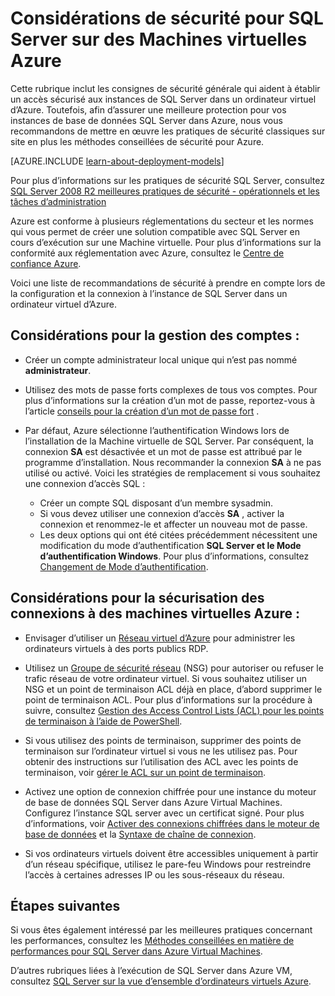 <properties
    pageTitle="Considérations de sécurité pour SQL Server dans Azure | Microsoft Azure"
    description="Cette rubrique fait référence aux ressources créés avec le modèle de déploiement classique et fournit des recommandations pour la sécurisation de SQL Server en cours d’exécution dans une Machine virtuelle Azure."
    services="virtual-machines-windows"
    documentationCenter="na"
    authors="rothja"
    manager="jhubbard"
   editor=""    
   tags="azure-service-management"/>
<tags
    ms.service="virtual-machines-windows"
    ms.devlang="na"
    ms.topic="article"
    ms.tgt_pltfrm="vm-windows-sql-server"
    ms.workload="infrastructure-services"
    ms.date="06/24/2016"
    ms.author="jroth" />

# <a name="security-considerations-for-sql-server-in-azure-virtual-machines"></a>Considérations de sécurité pour SQL Server sur des Machines virtuelles Azure
 
Cette rubrique inclut les consignes de sécurité générale qui aident à établir un accès sécurisé aux instances de SQL Server dans un ordinateur virtuel d’Azure. Toutefois, afin d’assurer une meilleure protection pour vos instances de base de données SQL Server dans Azure, nous vous recommandons de mettre en œuvre les pratiques de sécurité classiques sur site en plus les méthodes conseillées de sécurité pour Azure.

[AZURE.INCLUDE [learn-about-deployment-models](../../includes/learn-about-deployment-models-classic-include.md)]


Pour plus d’informations sur les pratiques de sécurité SQL Server, consultez [SQL Server 2008 R2 meilleures pratiques de sécurité - opérationnels et les tâches d’administration](http://download.microsoft.com/download/1/2/A/12ABE102-4427-4335-B989-5DA579A4D29D/SQL_Server_2008_R2_Security_Best_Practice_Whitepaper.docx)

Azure est conforme à plusieurs réglementations du secteur et les normes qui vous permet de créer une solution compatible avec SQL Server en cours d’exécution sur une Machine virtuelle. Pour plus d’informations sur la conformité aux réglementation avec Azure, consultez le [Centre de confiance Azure](https://azure.microsoft.com/support/trust-center/).

Voici une liste de recommandations de sécurité à prendre en compte lors de la configuration et la connexion à l’instance de SQL Server dans un ordinateur virtuel d’Azure.

## <a name="considerations-for-managing-accounts"></a>Considérations pour la gestion des comptes :

- Créer un compte administrateur local unique qui n’est pas nommé **administrateur**.

- Utilisez des mots de passe forts complexes de tous vos comptes. Pour plus d’informations sur la création d’un mot de passe, reportez-vous à l’article [conseils pour la création d’un mot de passe fort](http://windows.microsoft.com/en-us/windows-vista/Tips-for-creating-a-strong-password) .

- Par défaut, Azure sélectionne l’authentification Windows lors de l’installation de la Machine virtuelle de SQL Server. Par conséquent, la connexion **SA** est désactivée et un mot de passe est attribué par le programme d’installation. Nous recommander la connexion **SA** à ne pas utilisé ou activé. Voici les stratégies de remplacement si vous souhaitez une connexion d’accès SQL :
    - Créer un compte SQL disposant d’un membre sysadmin.
    - Si vous devez utiliser une connexion d’accès **SA** , activer la connexion et renommez-le et affecter un nouveau mot de passe.
    - Les deux options qui ont été citées précédemment nécessitent une modification du mode d’authentification **SQL Server et le Mode d’authentification Windows**. Pour plus d’informations, consultez [Changement de Mode d’authentification](https://msdn.microsoft.com/library/ms188670.aspx).

## <a name="considerations-for-securing-connections-to-azure-virtual-machine"></a>Considérations pour la sécurisation des connexions à des machines virtuelles Azure :

- Envisager d’utiliser un [Réseau virtuel d’Azure](../virtual-network/virtual-networks-overview.md) pour administrer les ordinateurs virtuels à des ports publics RDP.

- Utilisez un [Groupe de sécurité réseau](../virtual-network/virtual-networks-nsg.md) (NSG) pour autoriser ou refuser le trafic réseau de votre ordinateur virtuel. Si vous souhaitez utiliser un NSG et un point de terminaison ACL déjà en place, d’abord supprimer le point de terminaison ACL. Pour plus d’informations sur la procédure à suivre, consultez [Gestion des Access Control Lists (ACL) pour les points de terminaison à l’aide de PowerShell](../virtual-network/virtual-networks-acl-powershell.md).

- Si vous utilisez des points de terminaison, supprimer des points de terminaison sur l’ordinateur virtuel si vous ne les utilisez pas. Pour obtenir des instructions sur l’utilisation des ACL avec les points de terminaison, voir [gérer le ACL sur un point de terminaison](../virtual-network/virtual-machines-windows-classic-setup-endpoints.md#manage-the-acl-on-an-endpoint).

- Activez une option de connexion chiffrée pour une instance du moteur de base de données SQL Server dans Azure Virtual Machines. Configurez l’instance SQL server avec un certificat signé. Pour plus d’informations, voir [Activer des connexions chiffrées dans le moteur de base de données](https://msdn.microsoft.com/library/ms191192.aspx) et la [Syntaxe de chaîne de connexion](https://msdn.microsoft.com/library/ms254500.aspx).

- Si vos ordinateurs virtuels doivent être accessibles uniquement à partir d’un réseau spécifique, utilisez le pare-feu Windows pour restreindre l’accès à certaines adresses IP ou les sous-réseaux du réseau.

## <a name="next-steps"></a>Étapes suivantes

Si vous êtes également intéressé par les meilleures pratiques concernant les performances, consultez les [Méthodes conseillées en matière de performances pour SQL Server dans Azure Virtual Machines](virtual-machines-windows-sql-performance.md).

D’autres rubriques liées à l’exécution de SQL Server dans Azure VM, consultez [SQL Server sur la vue d’ensemble d’ordinateurs virtuels Azure](virtual-machines-windows-sql-server-iaas-overview.md).
